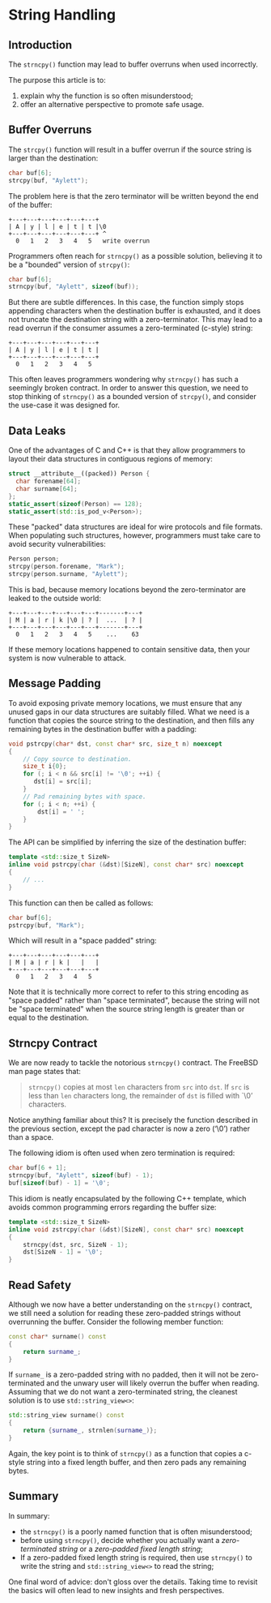 # String Handling

## Introduction

The `strncpy()` function may lead to buffer overruns when used incorrectly.

The purpose this article is to:

1.  explain why the function is so often misunderstood;
2.  offer an alternative perspective to promote safe usage.

## Buffer Overruns

The `strcpy()` function will result in a buffer overrun if the source string is larger than the
destination:

``` cpp
char buf[6];
strcpy(buf, "Aylett");
```

The problem here is that the zero terminator will be written beyond the end of the buffer:

    +---+---+---+---+---+---+
    | A | y | l | e | t | t |\0
    +---+---+---+---+---+---+ ^
      0   1   2   3   4   5   write overrun

Programmers often reach for `strncpy()` as a possible solution, believing it to be a "bounded"
version of `strcpy()`:

``` cpp
char buf[6];
strncpy(buf, "Aylett", sizeof(buf));
```

But there are subtle differences. In this case, the function simply stops appending characters when
the destination buffer is exhausted, and it does not truncate the destination string with a
zero-terminator. This may lead to a read overrun if the consumer assumes a zero-terminated (c-style)
string:

    +---+---+---+---+---+---+
    | A | y | l | e | t | t |
    +---+---+---+---+---+---+
      0   1   2   3   4   5

This often leaves programmers wondering why `strncpy()` has such a seemingly broken contract. In
order to answer this question, we need to stop thinking of `strncpy()` as a bounded version of
`strcpy()`, and consider the use-case it was designed for.

## Data Leaks

One of the advantages of C and C++ is that they allow programmers to layout their data structures in
contiguous regions of memory:

``` cpp
struct __attribute__((packed)) Person {
  char forename[64];
  char surname[64];
};
static_assert(sizeof(Person) == 128);
static_assert(std::is_pod_v<Person>);
```

These "packed" data structures are ideal for wire protocols and file formats. When populating such
structures, however, programmers must take care to avoid security vulnerabilities:

``` cpp
Person person;
strcpy(person.forename, "Mark");
strcpy(person.surname, "Aylett");
```

This is bad, because memory locations beyond the zero-terminator are leaked to the outside world:

    +---+---+---+---+---+---+-------+---+
    | M | a | r | k |\0 | ? |  ...  | ? |
    +---+---+---+---+---+---+-------+---+
      0   1   2   3   4   5    ...    63

If these memory locations happened to contain sensitive data, then your system is now vulnerable to
attack.

## Message Padding

To avoid exposing private memory locations, we must ensure that any unused gaps in our data
structures are suitably filled. What we need is a function that copies the source string to the
destination, and then fills any remaining bytes in the destination buffer with a padding:

``` cpp
void pstrcpy(char* dst, const char* src, size_t n) noexcept
{
    // Copy source to destination.
    size_t i{0};
    for (; i < n && src[i] != '\0'; ++i) {
       dst[i] = src[i];
    }
    // Pad remaining bytes with space.
    for (; i < n; ++i) {
        dst[i] = ' ';
    }
}
```

The API can be simplified by inferring the size of the destination buffer:

``` cpp
template <std::size_t SizeN>
inline void pstrcpy(char (&dst)[SizeN], const char* src) noexcept
{
    // ...
}
```

This function can then be called as follows:

``` cpp
char buf[6];
pstrcpy(buf, "Mark");
```

Which will result in a "space padded" string:

    +---+---+---+---+---+---+
    | M | a | r | k |   |   |
    +---+---+---+---+---+---+
      0   1   2   3   4   5

Note that it is technically more correct to refer to this string encoding as "space padded" rather
than "space terminated", because the string will not be "space terminated" when the source string
length is greater than or equal to the destination.

## Strncpy Contract

We are now ready to tackle the notorious `strncpy()` contract. The FreeBSD man page states that:

> `strncpy()` copies at most `len` characters from `src` into `dst`. If `src` is less than `len`
> characters long, the remainder of `dst` is filled with \`\\0’ characters.

Notice anything familiar about this? It is precisely the function described in the previous section,
except the pad character is now a zero (‘\\0’) rather than a space.

The following idiom is often used when zero termination is required:

``` cpp
char buf[6 + 1];
strncpy(buf, "Aylett", sizeof(buf) - 1);
buf[sizeof(buf) - 1] = '\0';
```

This idiom is neatly encapsulated by the following C++ template, which avoids common programming
errors regarding the buffer size:

``` cpp
template <std::size_t SizeN>
inline void zstrcpy(char (&dst)[SizeN], const char* src) noexcept
{
    strncpy(dst, src, SizeN - 1);
    dst[SizeN - 1] = '\0';
}
```

## Read Safety

Although we now have a better understanding on the `strncpy()` contract, we still need a solution
for reading these zero-padded strings without overrunning the buffer. Consider the following member
function:

``` cpp
const char* surname() const
{
    return surname_;
}
```

If `surname_` is a zero-padded string with no padded, then it will not be zero-terminated and the
unwary user will likely overrun the buffer when reading. Assuming that we do not want a
zero-terminated string, the cleanest solution is to use `std::string_view<>`:

``` cpp
std::string_view surname() const
{
    return {surname_, strnlen(surname_)};
}
```

Again, the key point is to think of `strncpy()` as a function that copies a c-style string into a
fixed length buffer, and then zero pads any remaining bytes.

## Summary

In summary:

  - the `strncpy()` is a poorly named function that is often misunderstood;
  - before using `strncpy()`, decide whether you actually want a *zero-terminated string* or a
    *zero-padded fixed length string*;
  - If a zero-padded fixed length string is required, then use `strncpy()` to write the string and
    `std::string_view<>` to read the string;

One final word of advice: don't gloss over the details. Taking time to revisit the basics will often
lead to new insights and fresh perspectives.
